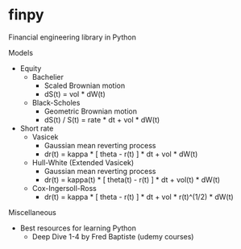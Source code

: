 # finpy
Financial engineering library in Python

Models
- Equity
  - Bachelier
    - Scaled Brownian motion
    - dS(t) = vol * dW(t)
  - Black-Scholes 
    - Geometric Brownian motion
    - dS(t) / S(t) = rate * dt + vol * dW(t)
- Short rate
  - Vasicek
    - Gaussian mean reverting process 
    - dr(t) = kappa * [ theta - r(t) ] * dt + vol * dW(t)
  - Hull-White (Extended Vasicek)
    - Gaussian mean reverting process
    - dr(t) = kappa(t) * [ theta(t) - r(t) ] * dt + vol(t) * dW(t)
  - Cox-Ingersoll-Ross
    - dr(t) = kappa * [ theta - r(t) ] * dt + vol * r(t)^(1/2) * dW(t)

Miscellaneous
- Best resources for learning Python
  - Deep Dive 1-4 by Fred Baptiste (udemy courses)
